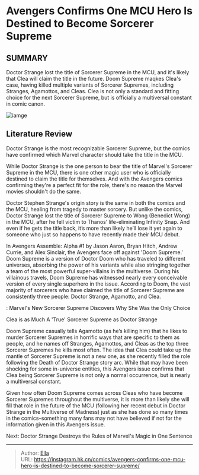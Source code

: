 # Avengers Confirms One MCU Hero Is Destined to Become Sorcerer Supreme


## SUMMARY 



  Doctor Strange lost the title of Sorcerer Supreme in the MCU, and it&#39;s likely that Clea will claim the title in the future.   Doom Supreme maqkes Clea&#39;s case, having killed multiple variants of Sorcerer Supremes, including Stranges, Agamottos, and Cleas.   Clea is not only a standard and fitting choice for the next Sorcerer Supreme, but is officially a multiversal constant in comic canon.  

![iamge](https://static1.srcdn.com/wordpress/wp-content/uploads/2022/12/new-mcu-sorcerer-supreme.jpg)

## Literature Review

Doctor Strange is the most recognizable Sorcerer Supreme, but the comics have confirmed which Marvel character should take the title in the MCU. 




While Doctor Strange is the one person to bear the title of Marvel&#39;s Sorcerer Supreme in the MCU, there is one other magic user who is officially destined to claim the title for themselves. And with the Avengers comics confirming they&#39;re a perfect fit for the role, there&#39;s no reason the Marvel movies shouldn&#39;t do the same.




Doctor Stephen Strange&#39;s origin story is the same in both the comics and the MCU, healing from tragedy to master sorcery. But unlike the comics, Doctor Strange lost the title of Sorcerer Supreme to Wong (Benedict Wong) in the MCU, after he fell victim to Thanos’ life-eliminating Infinity Snap. And even if he gets the title back, it’s more than likely he’ll lose it yet again to someone who just so happens to have recently made their MCU debut.

          

In Avengers Assemble: Alpha #1 by Jason Aaron, Bryan Hitch, Andrew Currie, and Alex Sinclair, the Avengers face off against &#39;Doom Supreme.&#39; Doom Supreme is a version of Doctor Doom who has traveled to different universes, absorbing the power of his variants while also stringing together a team of the most powerful super-villains in the multiverse. During his villainous travels, Doom Supreme has witnessed nearly every conceivable version of every single superhero in the issue. According to Doom, the vast majority of sorcerers who have claimed the title of Sorcerer Supreme are consistently three people: Doctor Strange, Agamotto, and Clea.




 : Marvel&#39;s New Sorcerer Supreme Discovers Why She Was the Only Choice


 Clea is as Much A &#39;True&#39; Sorcerer Supreme as Doctor Strange 
          

Doom Supreme casually tells Agamotto (as he’s killing him) that he likes to murder Sorcerer Supremes in horrific ways that are specific to them as people, and he names off Stranges, Agamottos, and Cleas as the top three Sorcerer Supremes he kills most often. The idea that Clea could take up the mantle of Sorcerer Supreme is not a new one, as she recently filled the role following the Death of Doctor Strange story arc. While that may have been shocking for some in-universe entities, this Avengers issue confirms that Clea being Sorcerer Supreme is not only a normal occurrence, but is nearly a multiversal constant.

Given how often Doom Supreme comes across Cleas who have become Sorcerer Supremes throughout the multiverse, it is more than likely she will fill that role in the future of the MCU (following her recent debut in Doctor Strange in the Multiverse of Madness) just as she has done so many times in the comics–something many fans may not have believed if not for the information given in this Avengers issue.




Next: Doctor Strange Destroys the Rules of Marvel&#39;s Magic in One Sentence



---

> Author: [Ella](https://instagram.hk.cn/)  
> URL: https://instagram.hk.cn/comics/avengers-confirms-one-mcu-hero-is-destined-to-become-sorcerer-supreme/  

